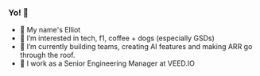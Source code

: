 ### Yo! 🚀

* 👋 My name's Elliot
* 👀 I’m interested in tech, f1, coffee + dogs (especially GSDs)
* 🌱 I’m currently building teams, creating AI features and making ARR go through the roof.
* 🎥 I work as a Senior Engineering Manager at VEED.IO
  
<!--
**elliot-wanless/elliot-wanless** is a ✨ _special_ ✨ repository because its `README.md` (this file) appears on your GitHub profile.

Here are some ideas to get you started:

- 🔭 I’m currently working on ...
- 🌱 I’m currently learning ...
- 👯 I’m looking to collaborate on ...
- 🤔 I’m looking for help with ...
- 💬 Ask me about ...
- 📫 How to reach me: ...
- 😄 Pronouns: ...
- ⚡ Fun fact: ...
-->
